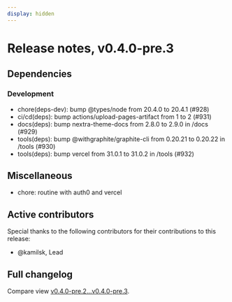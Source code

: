 ```yaml
---
display: hidden
---
```


# Release notes, v0.4.0-pre.3

## Dependencies

### Development

- chore(deps-dev): bump @types/node from 20.4.0 to 20.4.1 (#928)
- ci/cd(deps): bump actions/upload-pages-artifact from 1 to 2 (#931)
- docs(deps): bump nextra-theme-docs from 2.8.0 to 2.9.0 in /docs (#929)
- tools(deps): bump @withgraphite/graphite-cli from 0.20.21 to 0.20.22 in /tools (#930)
- tools(deps): bump vercel from 31.0.1 to 31.0.2 in /tools (#932)

## Miscellaneous

- chore: routine with auth0 and vercel

## Active contributors

Special thanks to the following contributors for their contributions to this release:
- @kamilsk, Lead

## Full changelog

Compare view [v0.4.0-pre.2...v0.4.0-pre.3][].

[v0.4.0-pre.2...v0.4.0-pre.3]: https://github.com/tact-app/web/compare/v0.4.0-pre.2...v0.4.0-pre.3
